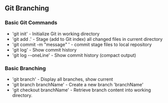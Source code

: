 ## Git Branching

### Basic Git Commands

* 'git init' - Initialize Git in working directory
* 'git add .' - Stage (add to Git index) all changed files in current directory
* 'git commit -m "message" ' - commit stage files to local repository
* 'git log' - Show commit history
* 'git log --oneLine' - Show commit history (compact output)


### Basic Branching
* 'git branch' - Display all branches, show current
* 'git branch branchName' - Create a new branch 'branchName'
* 'git checkout branchName' - Retrieve branch content into working directory.
